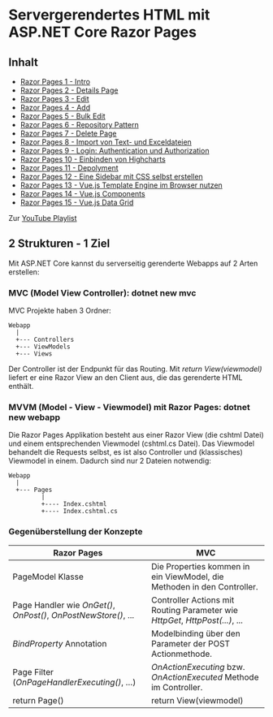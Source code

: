 # Servergerendertes HTML mit ASP.NET Core Razor Pages

## Inhalt

- [Razor Pages 1 - Intro](01%20Intro/README.md)
- [Razor Pages 2 - Details Page](02%20Details%20Page/README.md)
- [Razor Pages 3 - Edit](03%20Edit%20und%20DTO/README.md)
- [Razor Pages 4 - Add](04%20Add/README.md)
- [Razor Pages 5 - Bulk Edit](05%20Bulk%20Edit/README.md)
- [Razor Pages 6 - Repository Pattern](06%20Repositories/README.md)
- [Razor Pages 7 - Delete Page](07%20Delete/README.md)
- [Razor Pages 8 - Import von Text- und Exceldateien](08%20Import/README.md)
- [Razor Pages 9 - Login: Authentication und Authorization](09%20Authentication/README.md)
- [Razor Pages 10 - Einbinden von Highcharts](10%20Highcharts/README.md)
- [Razor Pages 11 - Depolyment](11%20Deployment/README.md)
- [Razor Pages 12 - Eine Sidebar mit CSS selbst erstellen](12%20Sidebar/README.md)
- [Razor Pages 13 - Vue.js Template Engine im Browser nutzen](13%20VueJS%20Templates/README.md)
- [Razor Pages 14 - Vue.js Components](14%20VueJS%20Components/README.md)
- [Razor Pages 15 - Vue.js Data Grid](15%20VueJS%20Grid/README.md)
  
Zur [YouTube Playlist](https://www.youtube.com/playlist?list=PLXaz8R749y5ks72kDo5n3nDm5PkA8fUvJ)

## 2 Strukturen - 1 Ziel

Mit ASP.NET Core kannst du serverseitig gerenderte Webapps auf 2 Arten erstellen:

### MVC (Model View Controller): dotnet new mvc

MVC Projekte haben 3 Ordner:

```
Webapp
  |
  +--- Controllers
  +--- ViewModels
  +--- Views
```

Der Controller ist der Endpunkt für das Routing. Mit *return View(viewmodel)* liefert er eine
Razor View an den Client aus, die das gerenderte HTML enthält.

### MVVM (Model - View - Viewmodel) mit Razor Pages: dotnet new webapp

Die Razor Pages Applikation besteht aus einer Razor View (die cshtml Datei) und einem entsprechenden
Viewmodel (cshtml.cs Datei). Das Viewmodel behandelt die Requests selbst, es ist also Controller und
(klassisches) Viewmodel in einem. Dadurch sind nur 2 Dateien notwendig:

```
Webapp
  |
  +--- Pages
         |
         +---- Index.cshtml
         +---- Index.cshtml.cs
```

### Gegenüberstellung der Konzepte

| Razor Pages                                                     | MVC                                                                          |
| --------------------------------------------------------------- | ---------------------------------------------------------------------------- |
| PageModel Klasse                                                | Die Properties kommen in ein ViewModel, die Methoden in den Controller.      |
| Page Handler wie *OnGet()*, *OnPost()*, *OnPostNewStore()*, ... | Controller Actions mit Routing Parameter wie *HttpGet*, *HttpPost(...)*, ... |
| *BindProperty* Annotation                                       | Modelbinding über den Parameter der POST Actionmethode.                      |
| Page Filter (*OnPageHandlerExecuting()*, …)                     | *OnActionExecuting* bzw. *OnActionExecuted* Methode im Controller.           |
| return Page()                                                   | return View(viewmodel)                                                       |
